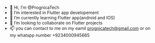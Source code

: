 - 👋 Hi, I’m @PrognicaTech
- 👀 I’m interested in Flutter app developement
- 🌱 I’m currently learning Flutter app(android and IOS)
- 💞️ I’m looking to collaborate on Flutter projects
- 📫 you can contact to me on my eamil prognicatech@gmail.com or on my whatspp number +9234000945665

<!---
PrognicaTech/PrognicaTech is a ✨ special ✨ repository because its `README.md` (this file) appears on your GitHub profile.
You can click the Preview link to take a look at your changes.
--->
